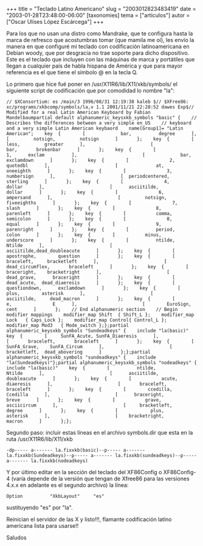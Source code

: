 +++
title = "Teclado Latino Americano"
slug = "2003012823483419"
date = "2003-01-28T23:48:00-06:00"
[taxonomies]
tema = ["articulos"]
autor = ["Oscar Ulises López Escárcega"]
+++

Para los que no usan una distro como Mandrake, que te configura hasta la
marca de refresco que acostumbras tomar (que mamila me oí), les envío la
manera en que configuré mi teclado con codificación latinoamericana en
Debian woody, que por desgracia no trae soporte para dicho dispositivo.
Este es el teclado que incluyen con las máquinas de marca y portátiles
que llegan a cualquier país de habla hispana de América y que para mayor
referencia es el que tiene el símbolo @ en la tecla Q.

<!-- more -->
Lo primero que hice fué poner en /usr/X11R6/lib/X11/xkb/symbols/ el
siguiente script de codificación que por comodidad lo nombre "la":

    // $XConsortium: es /main/3 1996/08/31 12:19:38 kaleb $// $XFree86: xc/programs/xkbcomp/symbols/la,v 1.1 2001/11/21 22:28:52 dawes Exp$// Modified for a real Latin American Keyboard by Fabian Mandelbaumpartial default alphanumeric_keysxkb_symbols "basic" {    // Describes the differences between a very simple en_US    // keyboard and a very simple Latin American keybaord    name[Group1]= "Latin American";    key  {        [             bar,          degree      ],                        [         notsign,         notsign      ]       };    key  {        [            less,         greater      ],                        [             bar,       brokenbar      ]       };    key  {        [               1,      exclam          ],                        [             bar,      exclamdown      ]       };    key  {        [               2,        quotedbl      ],                        [              at,       oneeighth      ]       };    key  {        [               3,      numbersign      ],                        [  periodcentered,        sterling      ]       };    key  {        [               4,          dollar      ],                        [      asciitilde,          dollar      ]       };    key  {        [               6,       ampersand      ],                        [         notsign,     fiveeighths      ]       };    key  {        [               7,           slash      ]       };    key  {        [               8,       parenleft      ]       };    key  {        [           comma,       semicolon      ]       };    key  {        [               0,           equal      ]       };    key  {        [               9,      parenright      ]       };    key  {        [          period,           colon      ]       };    key  {        [           minus,      underscore      ]       };    key  {        [          ntilde,          Ntilde      ],                        [      asciitilde,dead_doubleacute      ]       };    key  {        [      apostrophe,        question      ]       };    key  {        [       braceleft,     bracketleft      ],                        [ dead_circumflex,       braceleft      ]       };    key  {        [      braceright,    bracketright      ],                        [      dead_grave,      braceright      ]       };    key  {        [      dead_acute,  dead_diaeresis      ]       };    key  {        [    questiondown,      exclamdown      ]       };    key  {        [            plus,        asterisk      ],                        [      asciitilde,     dead_macron      ]       };    key  {        [               e,               E      ],                        [        EuroSign,            cent      ]       };    // End alphanumeric section    // Begin modifier mappings    modifier_map Shift  { Shift_L };    modifier_map Lock   { Caps_Lock };    modifier_map Control{ Control_L };    modifier_map Mod3   { Mode_switch };};partial alphanumeric_keysxkb_symbols "Sundeadkeys" {    include "la(basic)"    key  {        [     SunFA_Acute, SunFA_Diaeresis      ],                        [       braceleft,       braceleft      ]       };    key  {        [     SunFA_Grave,    SunFA_Circum      ],                        [     bracketleft,  dead_abovering      ]       };};partial alphanumeric_keysxkb_symbols "sundeadkeys" {    include "la(Sundeadkeys)"};partial alphanumeric_keysxkb_symbols "nodeadkeys" {    include "la(basic)"    key  {        [          ntilde,          Ntilde      ],                        [      asciitilde,     doubleacute      ]       };    key  {        [           acute,       diaeresis      ],                        [       braceleft,       braceleft      ]       };    key  {        [        ccedilla,        Ccedilla      ],                        [      braceright,           breve      ]       };    key  {        [           grave,     asciicircum      ],                        [     bracketleft,          degree      ]       };    key  {        [            plus,        asterisk      ],                        [    bracketright,          macron      ]       };};

Segundo paso: incluir estas líneas en el archivo symbols.dir que esta en
la ruta /usr/X11R6/lib/X11/xkb

    -dp----- a------- la.fixxkb(basic)--p----- a------- la.fixxkb(Sundeadkeys)--p----- a------- la.fixxkb(sundeadkeys)--p----- a------- la.fixxkb(nodeadkeys)

Y por último editar en la sección del teclado del XF86Config o
XF86Config-4 (varía depende de la versión que tengan de Xfree86 para las
versiones 4.x.x en adelante es el segundo archivo) la línea:

    Option          "XkbLayout"     "es"

sustituyendo "es" por "la".

Reinician el servidor de las X y listo!!!, flamante codificación latino
americana lista para usarse!!

Saludos
